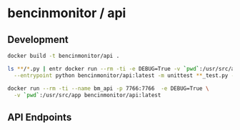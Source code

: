 # bencinmonitor / api

## Development

```bash
docker build -t bencinmonitor/api .

ls **/*.py | entr docker run --rm -ti -e DEBUG=True -v `pwd`:/usr/src/app \
  --entrypoint python bencinmonitor/api:latest -m unittest **_test.py -v

docker run --rm -ti --name bm_api -p 7766:7766  -e DEBUG=True \
  -v `pwd`:/usr/src/app bencinmonitor/api:latest
```

## API Endpoints

```rest



```
